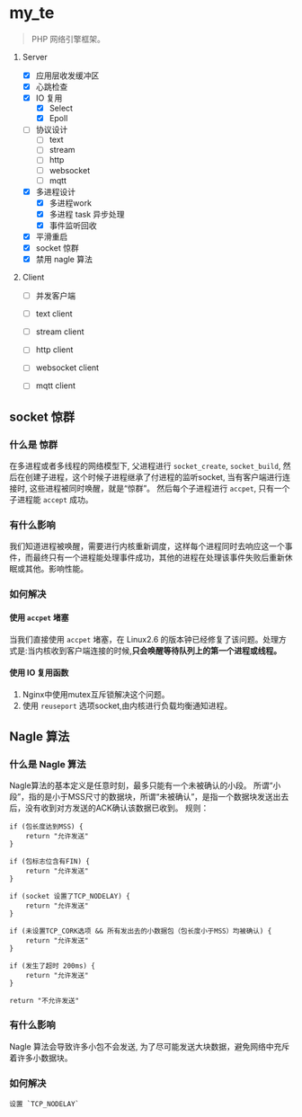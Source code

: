 # my_te
> PHP 网络引擎框架。



1. Server
   - [x] 应用层收发缓冲区
   - [x] 心跳检查
   - [x] IO 复用
     - [x] Select
     - [x] Epoll
   - [ ] 协议设计
     - [ ] text
     - [ ] stream
     - [ ] http
     - [ ] websocket
     - [ ] mqtt
   - [x] 多进程设计
     - [x] 多进程work
     - [x] 多进程 task 异步处理
     - [x] 事件监听回收
   - [x] 平滑重启 
   - [x] socket 惊群
   - [x] 禁用 nagle 算法

2. Client

   - [ ] 并发客户端
   - [ ] text client
   - [ ] stream client
   - [ ] http client
   - [ ] websocket client
   - [ ] mqtt client


## socket 惊群

### 什么是 惊群
在多进程或者多线程的网络模型下, 父进程进行 `socket_create`, `socket_build`,
然后在创建子进程，这个时候子进程继承了付进程的监听socket, 当有客户端进行连接时, 这些进程被同时唤醒，就是“惊群”。
然后每个子进程进行 `accpet`, 只有一个子进程能 `accept` 成功。

### 有什么影响
我们知道进程被唤醒，需要进行内核重新调度，这样每个进程同时去响应这一个事件，而最终只有一个进程能处理事件成功，其他的进程在处理该事件失败后重新休眠或其他。影响性能。

### 如何解决

#### 使用 `accpet` 堵塞
当我们直接使用 `accpet` 堵塞，在 Linux2.6 的版本钟已经修复了该问题。处理方式是:当内核收到客户端连接的时候,**只会唤醒等待队列上的第一个进程或线程。**
#### 使用 IO 复用函数
1. Nginx中使用mutex互斥锁解决这个问题。
2. 使用 `reuseport` 选项socket,由内核进行负载均衡通知进程。


## Nagle 算法

### 什么是 Nagle 算法
Nagle算法的基本定义是任意时刻，最多只能有一个未被确认的小段。 所谓“小段”，指的是小于MSS尺寸的数据块，所谓“未被确认”，是指一个数据块发送出去后，没有收到对方发送的ACK确认该数据已收到。
规则：
```
if (包长度达到MSS) {
	return "允许发送"
}

if (包标志位含有FIN) {
    return "允许发送"
}

if (socket 设置了TCP_NODELAY) {
    return "允许发送"
}

if (未设置TCP_CORK选项 && 所有发出去的小数据包（包长度小于MSS）均被确认) {
    return "允许发送"
}

if (发生了超时 200ms) {
    return "允许发送"
}

return "不允许发送"

```    

### 有什么影响
 Nagle 算法会导致许多小包不会发送, 为了尽可能发送大块数据，避免网络中充斥着许多小数据块。

### 如何解决
    设置 `TCP_NODELAY`

   



